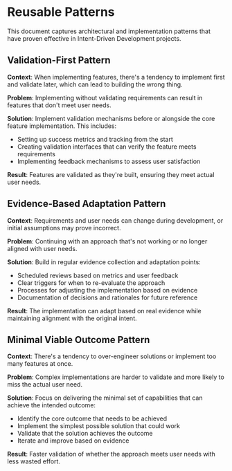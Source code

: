 # Reusable Patterns

This document captures architectural and implementation patterns that have proven effective in Intent-Driven Development projects.

## Validation-First Pattern

**Context**: When implementing features, there's a tendency to implement first and validate later, which can lead to building the wrong thing.

**Problem**: Implementing without validating requirements can result in features that don't meet user needs.

**Solution**: Implement validation mechanisms before or alongside the core feature implementation. This includes:
- Setting up success metrics and tracking from the start
- Creating validation interfaces that can verify the feature meets requirements
- Implementing feedback mechanisms to assess user satisfaction

**Result**: Features are validated as they're built, ensuring they meet actual user needs.

## Evidence-Based Adaptation Pattern

**Context**: Requirements and user needs can change during development, or initial assumptions may prove incorrect.

**Problem**: Continuing with an approach that's not working or no longer aligned with user needs.

**Solution**: Build in regular evidence collection and adaptation points:
- Scheduled reviews based on metrics and user feedback
- Clear triggers for when to re-evaluate the approach
- Processes for adjusting the implementation based on evidence
- Documentation of decisions and rationales for future reference

**Result**: The implementation can adapt based on real evidence while maintaining alignment with the original intent.

## Minimal Viable Outcome Pattern

**Context**: There's a tendency to over-engineer solutions or implement too many features at once.

**Problem**: Complex implementations are harder to validate and more likely to miss the actual user need.

**Solution**: Focus on delivering the minimal set of capabilities that can achieve the intended outcome:
- Identify the core outcome that needs to be achieved
- Implement the simplest possible solution that could work
- Validate that the solution achieves the outcome
- Iterate and improve based on evidence

**Result**: Faster validation of whether the approach meets user needs with less wasted effort.